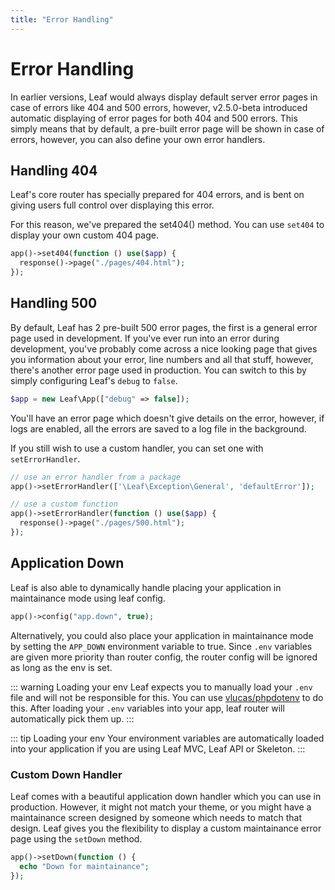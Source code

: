 ```yaml
---
title: "Error Handling"
---
```


# Error Handling
<!-- markdownlint-disable no-inline-html -->

<!-- ::: info Video Docs
Learn how to handle errors in your leaf app, during and after development.

<VideoLesson href="#" title="Error handling in leaf PHP">Watch the error handling guide on youtube</VideoLesson>
::: -->

In earlier versions, Leaf would always display default server error pages in case of errors like 404 and 500 errors, however, v2.5.0-beta introduced automatic displaying of error pages for both 404 and 500 errors. This simply means that by default, a pre-built error page will be shown in case of errors, however, you can also define your own error handlers.

## Handling 404

Leaf's core router has specially prepared for 404 errors, and is bent on giving users full control over displaying this error.

For this reason, we've prepared the set404() method. You can use `set404` to display your own custom 404 page.

```php
app()->set404(function () use($app) {
  response()->page("./pages/404.html");
});
```

## Handling 500

By default, Leaf has 2 pre-built 500 error pages, the first is a general error page used in development. If you've ever run into an error during development, you've probably come across a nice looking page that gives you information about your error, line numbers and all that stuff, however, there's another error page used in production. You can switch to this by simply configuring Leaf's `debug` to `false`.

```php
$app = new Leaf\App(["debug" => false]);
```

You'll have an error page which doesn't give details on the error, however, if logs are enabled, all the errors are saved to a log file in the background.

If you still wish to use a custom handler, you can set one with `setErrorHandler`.

```php
// use an error handler from a package
app()->setErrorHandler(['\Leaf\Exception\General', 'defaultError']);

// use a custom function
app()->setErrorHandler(function () use($app) {
  response()->page("./pages/500.html");
});
```

## Application Down

Leaf is also able to dynamically handle placing your application in maintainance mode using leaf config.

```php
app()->config("app.down", true);
```

Alternatively, you could also place your application in maintainance mode by setting the `APP_DOWN` environment variable to true. Since `.env` variables are given more priority than router config, the router config will be ignored as long as the env is set.

::: warning Loading your env
Leaf expects you to manually load your `.env` file and will not be responsible for this. You can use [vlucas/phpdotenv](https://packagist.org/packages/vlucas/phpdotenv) to do this. After loading your `.env` variables into your app, leaf router will automatically pick them up.
:::

::: tip Loading your env
Your environment variables are automatically loaded into your application if you are using Leaf MVC, Leaf API or Skeleton.
:::

### Custom Down Handler

Leaf comes with a beautiful application down handler which you can use in production. However, it might not match your theme, or you might have a maintainance screen designed by someone which needs to match that design. Leaf gives you the flexibility to display a custom maintainance error page using the `setDown` method.

```php
app()->setDown(function () {
  echo "Down for maintainance";
});
```
